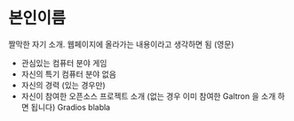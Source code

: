 본인이름
 ====== 
 
짤막한 자기 소개. 웹페이지에 올라가는 내용이라고 생각하면 됨 (영문)  
* 관심있는 컴퓨터 분야  게임
* 자신의 특기 컴퓨터 분야  없음
* 자신의 경력 (있는 경우만) 
* 자신이 참여한 오픈소스 프로젝트 소개 (없는 경우 이미 참여한 Galtron 을 소개 하면 됩니다) Gradios blabla
 
 
